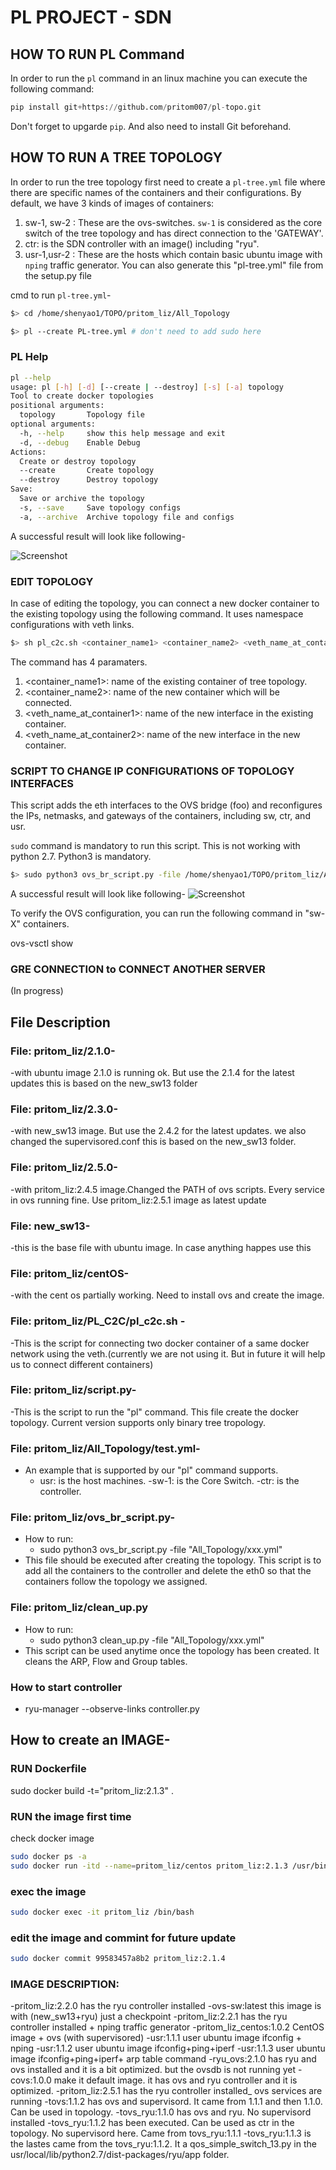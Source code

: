 # PL PROJECT - SDN 

## HOW TO RUN PL Command 
In order to run the `pl` command in an linux machine you can execute the following command:
``` python
pip install git+https://github.com/pritom007/pl-topo.git
```
Don't forget to upgarde `pip`. And also need to install Git beforehand.


## HOW TO RUN A TREE TOPOLOGY

In order to run the tree topology first need to create a `pl-tree.yml` file where there are specific names of the containers and their configurations. By default, we have 3 kinds of images of containers:
  1. sw-1, sw-2 : These are the ovs-switches. `sw-1` is considered as the core switch of the tree topology and has direct connection to the 'GATEWAY'.
  2. ctr: is the SDN controller with an image() including "ryu".
  3. usr-1,usr-2 : These are the hosts which contain basic ubuntu image with `nping` traffic generator.
 You can also generate this "pl-tree.yml" file from the setup.py file


cmd to run `pl-tree.yml`-
``` bash
$> cd /home/shenyao1/TOPO/pritom_liz/All_Topology

$> pl --create PL-tree.yml # don't need to add sudo here
```

### PL Help
``` bash
pl --help
usage: pl [-h] [-d] [--create | --destroy] [-s] [-a] topology
Tool to create docker topologies
positional arguments:
  topology       Topology file
optional arguments:
  -h, --help     show this help message and exit
  -d, --debug    Enable Debug
Actions:
  Create or destroy topology
  --create       Create topology
  --destroy      Destroy topology
Save:
  Save or archive the topology
  -s, --save     Save topology configs
  -a, --archive  Archive topology file and configs
```
A successful result will look like following-

![Screenshot](https://github.com/Lizeth2989/PL_SDN/blob/master/pl1.png)

### EDIT TOPOLOGY 

In case of editing the topology, you can connect a new docker container to the existing topology using the following command. It uses namespace configurations with veth links.
   
``` bash
$> sh pl_c2c.sh <container_name1> <container_name2> <veth_name_at_container1> <veth_name_at_container2>
```
The command has 4 paramaters.

  1. <container_name1>: name of the existing container of tree topology.
  2. <container_name2>: name of the new container which will be connected.
  3. <veth_name_at_container1>: name of the new interface in the existing container. 
  4. <veth_name_at_container2>: name of the new interface in the new container.
  
### SCRIPT TO CHANGE IP CONFIGURATIONS OF TOPOLOGY INTERFACES

This script adds the eth interfaces to the OVS bridge (foo) and reconfigures the IPs, netmasks, and gateways of the containers, including sw, ctr, and usr. 

`sudo` command is mandatory to run this script. This is not working with python 2.7. Python3 is mandatory.

``` bash
$> sudo python3 ovs_br_script.py -file /home/shenyao1/TOPO/pritom_liz/All_Topology/PL-tree.yml
```
A successful result will look like following-
![Screenshot](https://github.com/Lizeth2989/PL_SDN/blob/master/pl2.png)

To verify the OVS configuration, you can run the following command in "sw-X" containers.

ovs-vsctl show

### GRE CONNECTION to CONNECT ANOTHER SERVER

(In progress)

## File Description

### File: pritom_liz/2.1.0-
  -with ubuntu image 2.1.0 is running ok. But use the 2.1.4 for the latest updates
  this is based on the new_sw13 folder
  
### File: pritom_liz/2.3.0-
  -with new_sw13 image. But use the 2.4.2 for the latest updates. we also changed the supervisored.conf
  this is based on the new_sw13 folder.
  
### File: pritom_liz/2.5.0-
  -with pritom_liz:2.4.5 image.Changed the PATH of ovs scripts. Every service in ovs running fine. Use pritom_liz:2.5.1 image as latest update
  
### File: new_sw13-
  -this is the base file with ubuntu image. In case anything happes use this

### File: pritom_liz/centOS-
  -with the cent os  partially working. Need to install ovs and create the image.
  
### File: pritom_liz/PL_C2C/pl_c2c.sh -
  -This is the script for connecting two docker container of a same docker network using the veth.(currently we are not using it. But in future it will help us to connect different containers)

### File: pritom_liz/script.py-
  -This is the script to run the "pl" command. This file create the docker topology. Current version supports only binary tree tropology. 

### File: pritom_liz/All_Topology/test.yml-
  - An example that is supported by our "pl" command supports.
    - usr: is the host machines.
    -sw-1: is the Core Switch.
    -ctr: is the controller. 

### File: pritom_liz/ovs_br_script.py-
  - How to run:
    - sudo python3 ovs_br_script.py -file "All_Topology/xxx.yml"
  - This file should be executed after creating the topology. This script is to add all the containers to the controller and delete the eth0 so that the containers follow the topology we assigned. 

### File: pritom_liz/clean_up.py
  - How to run:
    - sudo python3 clean_up.py -file "All_Topology/xxx.yml"
  - This script can be used anytime once the topology has been created. It cleans the ARP, Flow and Group tables. 

### How to start controller
  - ryu-manager --observe-links controller.py

## How to create an IMAGE-

### RUN Dockerfile
sudo docker build -t="pritom_liz:2.1.3" .

### RUN the image first time

check docker image

```bash
sudo docker ps -a
sudo docker run -itd --name=pritom_liz/centos pritom_liz:2.1.3 /usr/bin/supervisord
```
### exec the image
```bash
sudo docker exec -it pritom_liz /bin/bash
```
### edit the image and commint for future update
```bash
sudo docker commit 99583457a8b2 pritom_liz:2.1.4
```
### IMAGE DESCRIPTION: 
  -pritom_liz:2.2.0 has the ryu controller installed
  -ovs-sw:latest   this image is with (new_sw13+ryu) just a checkpoint
  -pritom_liz:2.2.1 has the ryu controller installed + nping traffic generator
  -pritom_liz_centos:1.0.2 CentOS image + ovs (with supervisored)
  -usr:1.1.1 user ubuntu image ifconfig + nping
  -usr:1.1.2 user ubuntu image ifconfig+ping+iperf
  -usr:1.1.3 user ubuntu image ifconfig+ping+iperf+ arp table command
  -ryu_ovs:2.1.0 has ryu and ovs installed and it is a bit optimized. but the ovsdb is not running yet
  -covs:1.0.0 make it default image. it has ovs and ryu controller and it is optimized.
  -pritom_liz:2.5.1 has the ryu controller installed_ ovs services are running
  -tovs:1.1.2 has ovs and supervisord. It came from 1.1.1 and then 1.1.0. Can be used in topology.
  -tovs_ryu:1.1.0 has ovs and ryu. No supervisord installed
  -tovs_ryu:1.1.2 has been executed. Can be used as ctr in the topology. No supervisord here. Came from tovs_ryu:1.1.1
  -tovs_ryu:1.1.3 is the lastes came from the tovs_ryu:1.1.2. It a qos_simple_switch_13.py in the usr/local/lib/python2.7/dist-packages/ryu/app folder. 
